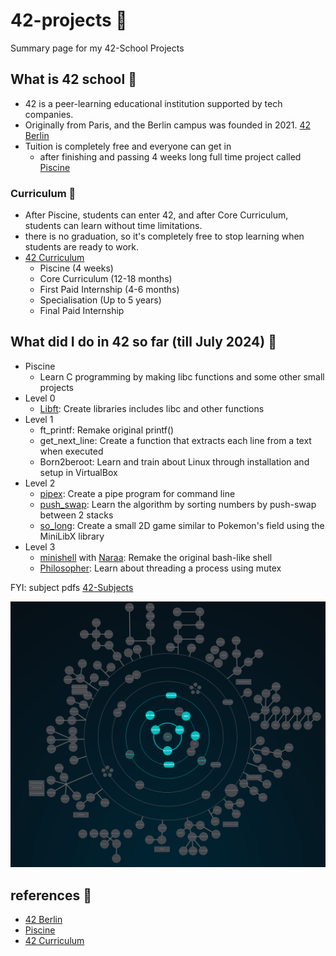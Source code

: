 # 42-projects 📌
Summary page for my 42-School Projects

## What is 42 school 🚀
- 42 is a peer-learning educational institution supported by tech companies.
- Originally from Paris, and the Berlin campus was founded in 2021. [42 Berlin](https://42berlin.de/)
- Tuition is completely free and everyone can get in
  - after finishing and passing 4 weeks long full time project called [Piscine](https://42berlin.de/de/the-piscine/)

### Curriculum 📆
- After Piscine, students can enter 42, and after Core Curriculum, students can learn without time limitations.
- there is no graduation, so it's completely free to stop learning when students are ready to work.
- [42 Curriculum](https://42berlin.de/de/curriculum-42-berlin/)
  - Piscine (4 weeks)
  - Core Curriculum (12-18 months)
  - First Paid Internship (4-6 months)
  - Specialisation (Up to 5 years)
  - Final Paid Internship

## What did I do in 42 so far (till July 2024) 📝
- Piscine
  - Learn C programming by making libc functions and some other small projects
- Level 0
  - [Libft](https://github.com/yuki-jinnouchi/42-libft): Create libraries includes libc and other functions
- Level 1
  - ft_printf: Remake original printf()
  - get_next_line: Create a function that extracts each line from a text when executed
  - Born2beroot: Learn and train about Linux through installation and setup in VirtualBox
- Level 2
  - [pipex](https://github.com/yuki-jinnouchi/42-pipex): Create a pipe program for command line
  - [push_swap](https://github.com/yuki-jinnouchi/42-push_swap): Learn the algorithm by sorting numbers by push-swap between 2 stacks
  - [so_long](https://github.com/yuki-jinnouchi/42-so_long): Create a small 2D game similar to Pokemon's field using the MiniLibX library
- Level 3
  - [minishell](https://github.com/moojig12/42-minishell) with [Naraa](https://github.com/moojig12): Remake the original bash-like shell
  - [Philosopher](https://github.com/yuki-jinnouchi/42-philosopher): Learn about threading a process using mutex

FYI: subject pdfs [42-Subjects](https://github.com/rphlr/42-Subjects)

![screenshot of progress](https://github.com/yuki-jinnouchi/42-projects/blob/main/Screenshot%202024-07-01%20at%2022.28.27.png)

## references 📎
- [42 Berlin](https://42berlin.de/)
- [Piscine](https://42berlin.de/de/the-piscine/)
- [42 Curriculum](https://42berlin.de/de/curriculum-42-berlin/)
